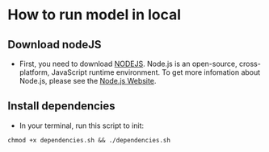 # How to run model in local

## Download nodeJS
- First, you need to download [NODEJS](https://nodejs.org/en/). Node.js is an open-source, cross-platform, JavaScript runtime environment. To get more infomation about Node.js, please see the [Node.js Website](https://nodejs.org/en/). 

## Install dependencies

- In your terminal, run this script to init:
```{bash} 
chmod +x dependencies.sh && ./dependencies.sh
```